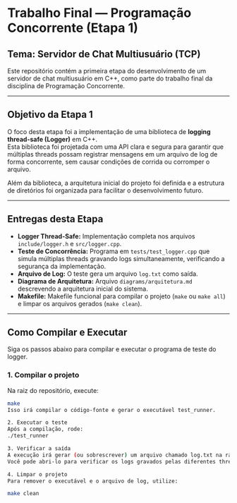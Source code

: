 # Trabalho Final — Programação Concorrente (Etapa 1)

## Tema: Servidor de Chat Multiusuário (TCP)

Este repositório contém a primeira etapa do desenvolvimento de um servidor de chat multiusuário em C++, como parte do trabalho final da disciplina de Programação Concorrente.

---

## Objetivo da Etapa 1
O foco desta etapa foi a implementação de uma biblioteca de **logging thread-safe (Logger)** em C++.  
Esta biblioteca foi projetada com uma API clara e segura para garantir que múltiplas threads possam registrar mensagens em um arquivo de log de forma concorrente, sem causar condições de corrida ou corromper o arquivo.

Além da biblioteca, a arquitetura inicial do projeto foi definida e a estrutura de diretórios foi organizada para facilitar o desenvolvimento futuro.

---

## Entregas desta Etapa
- **Logger Thread-Safe:** Implementação completa nos arquivos `include/logger.h` e `src/logger.cpp`.  
- **Teste de Concorrência:** Programa em `tests/test_logger.cpp` que simula múltiplas threads gravando logs simultaneamente, verificando a segurança da implementação.  
- **Arquivo de Log:** O teste gera um arquivo `log.txt` como saída.  
- **Diagrama de Arquitetura:** Arquivo `diagrams/arquitetura.md` descrevendo a arquitetura inicial do sistema.  
- **Makefile:** Makefile funcional para compilar o projeto (`make` ou `make all`) e limpar os arquivos gerados (`make clean`).  

---

## Como Compilar e Executar
Siga os passos abaixo para compilar e executar o programa de teste do logger.

### 1. Compilar o projeto
Na raiz do repositório, execute:
```bash
make
Isso irá compilar o código-fonte e gerar o executável test_runner.

2. Executar o teste
Após a compilação, rode:
./test_runner

3. Verificar a saída
A execução irá gerar (ou sobrescrever) um arquivo chamado log.txt na raiz do projeto.
Você pode abri-lo para verificar os logs gravados pelas diferentes threads.

4. Limpar o projeto
Para remover o executável e o arquivo de log, utilize:

make clean